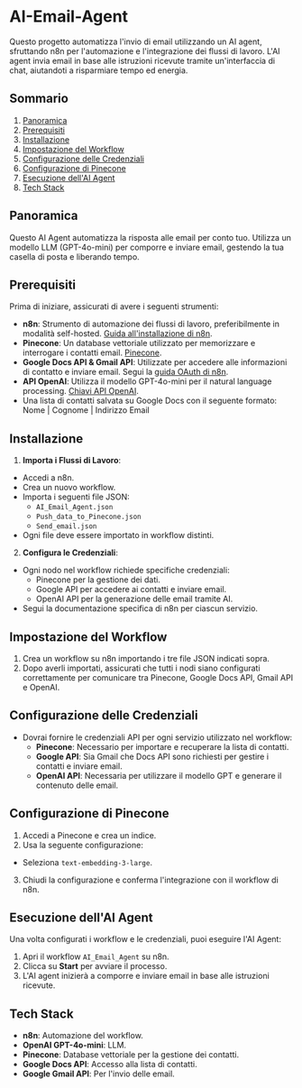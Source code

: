 # AI-Email-Agent

Questo progetto automatizza l'invio di email utilizzando un AI agent, sfruttando n8n per l'automazione e l'integrazione dei flussi di lavoro. L'AI agent invia email in base alle istruzioni ricevute tramite un'interfaccia di chat, aiutandoti a risparmiare tempo ed energia.

## Sommario
1. [Panoramica](#panoramica)
2. [Prerequisiti](#prerequisiti)
3. [Installazione](#installazione)
4. [Impostazione del Workflow](#impostazione-del-workflow)
5. [Configurazione delle Credenziali](#configurazione-delle-credenziali)
6. [Configurazione di Pinecone](#configurazione-di-pinecone)
7. [Esecuzione dell'AI Agent](#esecuzione-dellai-agent)
8. [Tech Stack](#tech-stack)

## Panoramica
Questo AI Agent automatizza la risposta alle email per conto tuo. Utilizza un modello LLM (GPT-4o-mini) per comporre e inviare email, gestendo la tua casella di posta e liberando tempo.

## Prerequisiti
Prima di iniziare, assicurati di avere i seguenti strumenti:
- **n8n**: Strumento di automazione dei flussi di lavoro, preferibilmente in modalità self-hosted. [Guida all'installazione di n8n](https://n8n.io/).
- **Pinecone**: Un database vettoriale utilizzato per memorizzare e interrogare i contatti email. [Pinecone](https://www.pinecone.io/).
- **Google Docs API & Gmail API**: Utilizzate per accedere alle informazioni di contatto e inviare email. Segui la [guida OAuth di n8n](https://docs.n8n.io/integrations/builtin/credentials/google/oauth-single-service/#google-cloud-app-becoming-unauthorized).
- **API OpenAI**: Utilizza il modello GPT-4o-mini per il natural language processing. [Chiavi API OpenAI](https://platform.openai.com/api-keys).
- Una lista di contatti salvata su Google Docs con il seguente formato: Nome | Cognome | Indirizzo Email


## Installazione
1. **Importa i Flussi di Lavoro**:
  - Accedi a n8n.
  - Crea un nuovo workflow.
  - Importa i seguenti file JSON:
      - `AI_Email_Agent.json`
      - `Push_data_to_Pinecone.json`
      - `Send_email.json`
  - Ogni file deve essere importato in workflow distinti.

2. **Configura le Credenziali**:
  - Ogni nodo nel workflow richiede specifiche credenziali:
      - Pinecone per la gestione dei dati.
      - Google API per accedere ai contatti e inviare email.
      - OpenAI API per la generazione delle email tramite AI.
  - Segui la documentazione specifica di n8n per ciascun servizio.

## Impostazione del Workflow
1. Crea un workflow su n8n importando i tre file JSON indicati sopra.
2. Dopo averli importati, assicurati che tutti i nodi siano configurati correttamente per comunicare tra Pinecone, Google Docs API, Gmail API e OpenAI.

## Configurazione delle Credenziali
- Dovrai fornire le credenziali API per ogni servizio utilizzato nel workflow:
  - **Pinecone**: Necessario per importare e recuperare la lista di contatti.
  - **Google API**: Sia Gmail che Docs API sono richiesti per gestire i contatti e inviare email.
  - **OpenAI API**: Necessaria per utilizzare il modello GPT e generare il contenuto delle email.

## Configurazione di Pinecone
1. Accedi a Pinecone e crea un indice.
2. Usa la seguente configurazione:
 - Seleziona `text-embedding-3-large`.
3. Chiudi la configurazione e conferma l'integrazione con il workflow di n8n.

## Esecuzione dell'AI Agent
Una volta configurati i workflow e le credenziali, puoi eseguire l'AI Agent:
1. Apri il workflow `AI_Email_Agent` su n8n.
2. Clicca su **Start** per avviare il processo.
3. L'AI agent inizierà a comporre e inviare email in base alle istruzioni ricevute.

## Tech Stack
- **n8n**: Automazione del workflow.
- **OpenAI GPT-4o-mini**: LLM.
- **Pinecone**: Database vettoriale per la gestione dei contatti.
- **Google Docs API**: Accesso alla lista di contatti.
- **Google Gmail API**: Per l'invio delle email.


